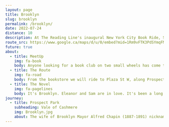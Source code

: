 ```yaml
---
layout: page
title: Brooklyn
slug: brooklyn
permalink: /brooklyn/
date: 2022-07-24
distance: 10
description: At The Reading Line's inaugural New York City Book Ride, Sasha Fletcher, author of Be Here to Love Me at The End of the World, published by Melville House, will read "soul-throttling prose" within Brooklyn's Prospect Park. 
route_src: https://www.google.ca/maps/d/u/0/embed?mid=1Rm9vFTK3PdSYmqFMdEC1vtOGKMMLvng&ehbc=2E312F
future: true
about:
  - title: MeetUp
    img: fa-book
    body: Anyone looking for a book club on two small wheels has come to the right spot! We're meeting on the 'open street' in front of Unnameable Books at 615 Vanderbilt Ave and St. Marks Ave in Prospect Heights at 3 PM. This is your opportunity to purchase Sasha Fletcher's debut novel (limited quantity available) to get it signed at the reading.
  - title: The Route
    img: fa-road
    body: From the bookstore we will ride to Plaza St W, along Prospect Park W, & enter Prospect Park at 15th St. Under the shade of Prospect Park's tree canopy we'll cycle a loop to arrive after 4 pm at the Vale of Cashmere. Our leisurely & bookish ride is 6 miles long.
  - title: The Novel
    img: fa-pagelines
    body: It's Brooklyn. Eleanor and Sam are in love. It's been a long week of missed deadlines and unread invoices. Later, the sky will look like they've never seen it before, but after that, it's the end of the world. Published in 2022 by Melville House, an independent publisher located in Brooklyn, New York.
journey:
  - title: Prospect Park
    subheading: Vale of Cashmere
    img: Brooklyn.jpg
    about: The wife of Brooklyn Mayor Alfred Chapin (1887-1891) nicknamed the area the “Vale of Cashmere,” inspired by the Thomas Moore poem “Lalla Roohk, an Oriental Romance.” Sasha Fletcher, author of Be Here to Love Me at The End of the World ~ published by Melville House, will read "soul-throttling prose" within the 'Natural Exploration Area' with logs to sit upon. After the reading, there will be a Q&A and certainly we'll continue talking about books and Bromptons!
---
```

